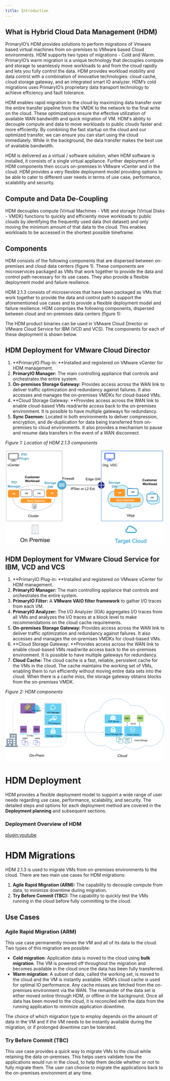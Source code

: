 ```yaml
---
title: Introduction
---
```


## What is Hybrid Cloud Data Management (HDM)

PrimaryIO’s HDM provides solutions to perform migrations of Vmware based virtual machines from on-premises to VMware based Cloud environments. HDM supports two types of migrations - Cold and Warm. PrimaryIO’s warm migration is a unique technology that decouples compute and storage to seamlessly move workloads to and from the cloud rapidly and lets you fully control the data. HDM provides workload mobility and data control with a combination of innovative technologies: cloud cache, cloud storage gateway, and an integrated smart IO analyzer. HDM’s cold migrations uses PrimaryIO’s proprietary data transport technology to achieve efficiency and fault tolerance. 

HDM enables rapid migration to the cloud by maximizing data transfer over the entire transfer pipeline from the VMDK to the network to the final write on the cloud. These optimizations ensure the effective utilization of available WAN bandwidth and quick migration of VM. HDM's ability to decouple compute and data to move workloads to public clouds faster and more efficiently. By combining the fast startup on the cloud and our optimized transfer, we can ensure you can start using the cloud immediately. While in the background, the data transfer makes the best use of available bandwidth. 

HDM is delivered as a virtual / software solution; when HDM software is installed, it consists of a single virtual appliance. Further deployment of HDM components then occurs on-premises in VMware vCenter and in the cloud. HDM provides a very flexible deployment model providing options to be able to cater to different user needs in terms of use case, performance, scalability and security.



## Compute and Data De-Coupling

HDM decouples compute (Virtual Machines - VM) and storage (Virtual Disks - VMDK) functions to quickly and efficiently move workloads to public clouds by identifying the frequently used data (hot dataset) and only moving the minimum amount of that data to the cloud. This enables workloads to be accessed in the shortest possible timeframe.

## Components

HDM consists of the following components that are dispersed between on-premises and cloud data centers (figure 1). These components are microservices packaged as VMs that work together to provide the data and control path necessary for its use cases. They also provide a flexible deployment model and failure resilience.

HDM 2.1.3 consists of microservices that have been packaged as VMs that work together to provide the data and control path to support the aforementioned use cases and to provide a flexible deployment model and failure resilience. HDM comprises the following components, dispersed between cloud and on-premises data centers (figure 1): 

The HDM product binaries can be used in VMware Cloud Director or VMware Cloud Service for IBM (VCD and VCS). The components for each of these deployment is shown below.

## HDM Deployment for VMware Cloud Director

1. **PrimaryIO Plug-in: **Installed and registered on VMware vCenter for HDM management.
2. **PrimaryIO Manager:** The main controlling appliance that controls and orchestrates the entire system.
3. **On-premises Storage Gateway:** Provides access across the WAN link to deliver traffic optimization and redundancy against failures. It also accesses and manages the on-premises VMDKs for cloud-based VMs.
4. **Cloud Storage Gateway: **Provides access across the WAN link to enable cloud-based VMs read/write access back to the on-premises environment. It is possible to have multiple gateways for redundancy.
5. **Sync Daemon:** Located in both environments to deliver compression, encryption, and de-duplication for data being transferred from on-premises to cloud environments. It also provides a mechanism to pause and resume data transfers in the event of a WAN disconnect.

_Figure 1: Location of HDM 2.1.3 components_

![alt_text](images/image8.png?classes=content-img "image_tooltip")

## HDM Deployment for VMware Cloud Service for IBM, VCD and VCS

1. **PrimaryIO Plug-in: **Installed and registered on VMware vCenter for HDM management.
2. **PrimaryIO Manager:** The main controlling appliance that controls and orchestrates the entire system.
3. **PrimaryIO Filter:** A **VMware VAIO filter framework** to gather I/O traces from each VM.
4. **PrimaryIO Analyzer:** The I/O Analyzer (IOA) aggregates I/O traces from all VMs and analyzes the I/O traces at a block level to make recommendations on the cloud cache requirements.
5. **On-premises Storage Gateway:** Provides access across the WAN link to deliver traffic optimization and redundancy against failures. It also accesses and manages the on-premises VMDKs for cloud-based VMs.
6. **Cloud Storage Gateway: **Provides access across the WAN link to enable cloud-based VMs read/write access back to the on-premises environment. It is possible to have multiple gateways for redundancy.
7. **Cloud Cache:** The cloud cache is a fast, reliable, persistent cache for the VMs in the cloud. The cache maintains the working set of VMs, enabling them to run efficiently without moving entire data sets into the cloud. When there is a cache miss, the storage gateway obtains blocks from the on-premises VMDK.

_Figure 2: HDM components_
![alt_text](images/image54.png?classes=content-img "image_tooltip")
 
# HDM Deployment

HDM provides a flexible deployment model to support a wide range of user needs regarding use case, performance, scalability, and security. The detailed steps and options for each deployment method are covered in the **Deployment planning** and subsequent sections. 

### Deployment Overview of HDM
[plugin:youtube](https://youtu.be/BtpGR64wLGQ)


# HDM Migrations

HDM 2.1.3 is used to migrate VMs from on-premises environments to the cloud. There are two main use cases for HDM migrations:

1. **Agile Rapid Migration (ARM):** The capability to decouple compute from data, to minimize downtime during migration.
2. **Try Before Commit (TBC):** The capability to quickly test the VMs running in the cloud before fully committing to the cloud.

## Use Cases

### Agile Rapid Migration (ARM)

This use case permanently moves the VM and all of its data to the cloud. Two types of this migration are possible:

*   **Cold migration**: Application data is moved to the cloud using **bulk migration**. The VM is powered off throughout the migration and becomes available in the cloud once the data has been fully transferred. 
*   **Warm migration**: A subset of data, called the working set, is moved to the cloud and the VM is instantly available. HDM’s cloud cache is used for optimal IO performance. Any cache misses are fetched from the on-premises environment via the WAN. The remainder of the data set is either moved online through HDM, or offline in the background. Once all data has been moved to the cloud, it is reconciled with the data from the running application to minimize application downtime.

The choice of which migration type to employ depends on the amount of data in the VM and if the VM needs to be instantly available during the migration, or if prolonged downtime can be tolerated.


### Try Before Commit (TBC)

This use case provides a quick way to migrate VMs to the cloud while retaining the data on-premises. This helps users validate how the applications would run in the cloud, to help them decide whether or not to fully migrate them. The user can choose to migrate the applications back to the on-premises environment at any time.

